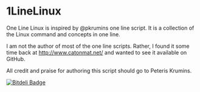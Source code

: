 1LineLinux
==========

One Line Linux is inspired by @pkrumins one line script. It is a collection of the Linux command and concepts in one line.

I am not the author of most of the one line scripts. Rather, I found it some time back at http://www.catonmat.net/ and wanted to see it available on GitHub.

All credit and praise for authoring this script should go to Peteris Krumins.


[![Bitdeli Badge](https://d2weczhvl823v0.cloudfront.net/opexxx/1linelinux/trend.png)](https://bitdeli.com/free "Bitdeli Badge")

